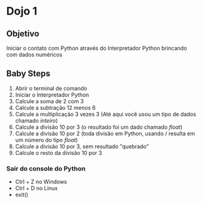 # Dojo 1


## Objetivo
Iniciar o contato com Python através do Interpretador Python brincando com dados numéricos


## Baby Steps
1. Abrir o terminal de comando
2. Iniciar o Interpretador Python
3. Calcule a soma de 2 com 3
4. Calcule a subtração 12 menos 6
5. Calcule a multiplicação 3 vezes 3 (Até aqui você usou um tipo de dados chamado *inteiro*)
6. Calcule a divisão 10 por 3 (o resultado foi um dado chamado *float*)
7. Calcule a divisão 10 por 2 (toda divisão em Python, usando / resulta em um número do tipo *float*)
8. Calcule a divisão 10 por 3, sem resultado "quebrado" 
9. Calcule o resto da divisão 10 por 3




###  Sair do console do Python 
* Ctrl + Z no Windows
* Ctrl + D no Linux
* exit() 








